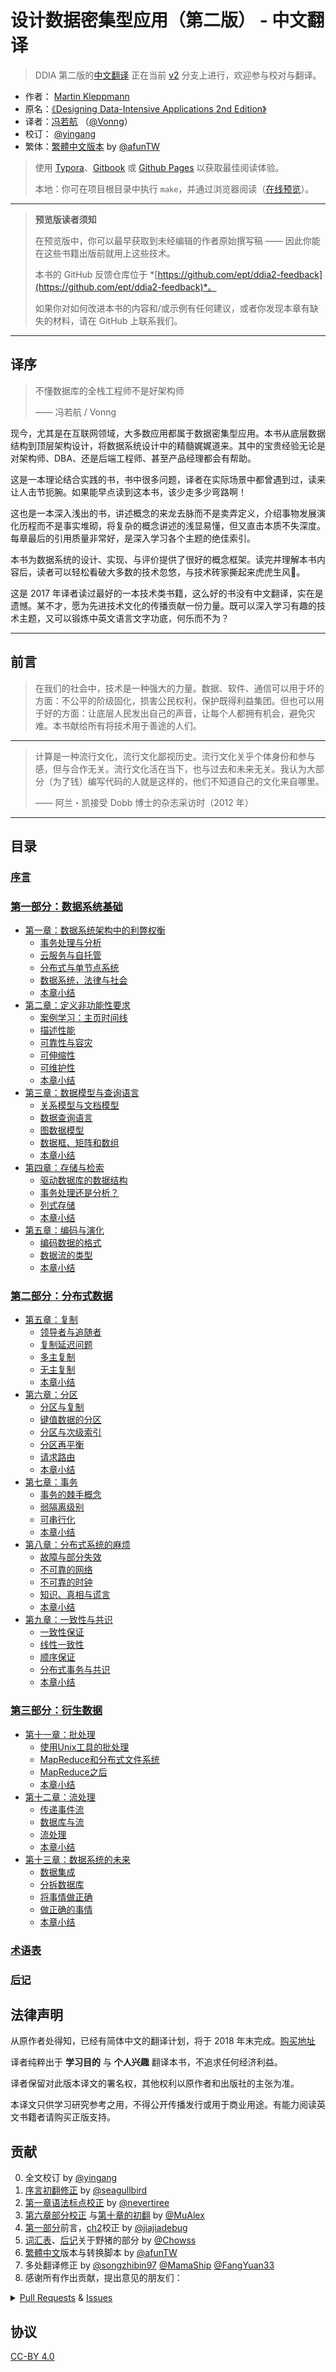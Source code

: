 # 设计数据密集型应用（第二版） - 中文翻译

> DDIA 第二版的[中文翻译](https://github.com/Vonng/ddia/issues/345) 正在当前 [v2](https://github.com/Vonng/ddia/tree/v2) 分支上进行，欢迎参与校对与翻译。

- 作者： [Martin Kleppmann](https://martin.kleppmann.com)
- 原名：[《Designing Data-Intensive Applications 2nd Edition》](https://learning.oreilly.com/library/view/designing-data-intensive-applications/9781098119058/ch01.html)
- 译者：[冯若航](https://vonng.com) （[@Vonng](https://vonng.com/en/)）
- 校订： [@yingang](https://github.com/yingang)
- 繁体：[繁體中文版本](zh-tw/README.md) by  [@afunTW](https://github.com/afunTW)

> 使用 [Typora](https://www.typora.io)、[Gitbook](https://vonng.gitbook.io/vonng/) 或 [Github Pages](https://vonng.github.io/ddia) 以获取最佳阅读体验。
>
> 本地：你可在项目根目录中执行 `make`，并通过浏览器阅读（[在线预览](http://ddia.vonng.com/#/)）。


--------

> **预览版读者须知**
>
> 在预览版中，你可以最早获取到未经编辑的作者原始撰写稿 —— 因此你能在这些书籍出版前就用上这些技术。
>
> 本书的 GitHub 反馈仓库位于 *[https://github.com/ept/ddia2-feedback](https://github.com/ept/ddia2-feedback)*。
>
> 如果你对如何改进本书的内容和/或示例有任何建议，或者你发现本章有缺失的材料，请在 GitHub 上联系我们。


--------

## 译序

> 不懂数据库的全栈工程师不是好架构师
>
> —— 冯若航 / Vonng

现今，尤其是在互联网领域，大多数应用都属于数据密集型应用。本书从底层数据结构到顶层架构设计，将数据系统设计中的精髓娓娓道来。其中的宝贵经验无论是对架构师、DBA、还是后端工程师、甚至产品经理都会有帮助。

这是一本理论结合实践的书，书中很多问题，译者在实际场景中都曾遇到过，读来让人击节扼腕。如果能早点读到这本书，该少走多少弯路啊！

这也是一本深入浅出的书，讲述概念的来龙去脉而不是卖弄定义，介绍事物发展演化历程而不是事实堆砌，将复杂的概念讲述的浅显易懂，但又直击本质不失深度。每章最后的引用质量非常好，是深入学习各个主题的绝佳索引。

本书为数据系统的设计、实现、与评价提供了很好的概念框架。读完并理解本书内容后，读者可以轻松看破大多数的技术忽悠，与技术砖家撕起来虎虎生风🤣。

这是 2017 年译者读过最好的一本技术类书籍，这么好的书没有中文翻译，实在是遗憾。某不才，愿为先进技术文化的传播贡献一份力量。既可以深入学习有趣的技术主题，又可以锻炼中英文语言文字功底，何乐而不为？


--------

## 前言

> 在我们的社会中，技术是一种强大的力量。数据、软件、通信可以用于坏的方面：不公平的阶级固化，损害公民权利，保护既得利益集团。但也可以用于好的方面：让底层人民发出自己的声音，让每个人都拥有机会，避免灾难。本书献给所有将技术用于善途的人们。

---------

> 计算是一种流行文化，流行文化鄙视历史。流行文化关乎个体身份和参与感，但与合作无关。流行文化活在当下，也与过去和未来无关。我认为大部分（为了钱）编写代码的人就是这样的，他们不知道自己的文化来自哪里。
>
>  —— 阿兰・凯接受 Dobb 博士的杂志采访时（2012 年）


--------

## 目录

### [序言](preface.md)

### [第一部分：数据系统基础](part-i.md)

* [第一章：数据系统架构中的利弊权衡](ch1.md)
  * [事务处理与分析](ch1.md#可靠性)
  * [云服务与自托管](ch1.md#云服务与自托管)
  * [分布式与单节点系统](ch1.md#分布式与单节点系统)
  * [数据系统，法律与社会](ch1.md#数据系统法律与社会)
  * [本章小结](ch1.md#本章小结) 
* [第二章：定义非功能性要求](ch2.md)
    * [案例学习：主页时间线](ch2.md#案例学习社交网络主页时间线)
    * [描述性能](ch2.md#描述性能)
    * [可靠性与容灾](ch2.md#可靠性与容灾)
    * [可伸缩性](ch2.md#可伸缩性)
    * [可维护性](ch2.md#可维护性)
    * [本章小结](ch2.md#本章小结)
* [第三章：数据模型与查询语言](ch3.md)
    * [关系模型与文档模型](ch3.md#关系模型与文档模型)
    * [数据查询语言](ch3.md#数据查询语言)
    * [图数据模型](ch3.md#图数据模型)
    * [数据框、矩阵和数组](ch3.md#数据框矩阵和数组)
    * [本章小结](ch3.md#本章小结)
* [第四章：存储与检索](ch4.md)
    * [驱动数据库的数据结构](ch4.md#驱动数据库的数据结构)
    * [事务处理还是分析？](ch4.md#事务处理还是分析？)
    * [列式存储](ch4.md#列式存储)
    * [本章小结](ch4.md#本章小结)
* [第五章：编码与演化](ch5.md)
    * [编码数据的格式](ch5.md#编码数据的格式)
    * [数据流的类型](ch5.md#数据流的类型)
    * [本章小结](ch5.md#本章小结)

### [第二部分：分布式数据](part-ii.md)

* [第五章：复制](ch6.md)
    * [领导者与追随者](ch6.md#领导者与追随者)
    * [复制延迟问题](ch6.md#复制延迟问题)
    * [多主复制](ch6.md#多主复制)
    * [无主复制](ch6.md#无主复制)
    * [本章小结](ch6.md#本章小结)
* [第六章：分区](ch7.md)
    * [分区与复制](ch7.md#分区与复制)
    * [键值数据的分区](ch7.md#键值数据的分区)
    * [分区与次级索引](ch7.md#分区与次级索引)
    * [分区再平衡](ch7.md#分区再平衡)
    * [请求路由](ch7.md#请求路由)
    * [本章小结](ch7.md#本章小结)
* [第七章：事务](ch8.md)
    * [事务的棘手概念](ch8.md#事务的棘手概念)
    * [弱隔离级别](ch8.md#弱隔离级别)
    * [可串行化](ch8.md#可串行化)
    * [本章小结](ch8.md#本章小结)
* [第八章：分布式系统的麻烦](ch9.md)
    * [故障与部分失效](ch9.md#故障与部分失效)
    * [不可靠的网络](ch9.md#不可靠的网络)
    * [不可靠的时钟](ch9.md#不可靠的时钟)
    * [知识、真相与谎言](ch9.md#知识、真相与谎言)
    * [本章小结](ch9.md#本章小结)
* [第九章：一致性与共识](ch10.md)
    * [一致性保证](ch10.md#一致性保证)
    * [线性一致性](ch10.md#线性一致性)
    * [顺序保证](ch10.md#顺序保证)
    * [分布式事务与共识](ch10.md#分布式事务与共识)
    * [本章小结](ch10.md#本章小结)

### [第三部分：衍生数据](part-iii.md)

* [第十一章：批处理](ch11.md)
    * [使用Unix工具的批处理](ch11.md#使用Unix工具的批处理)
    * [MapReduce和分布式文件系统](ch11.md#MapReduce和分布式文件系统)
    * [MapReduce之后](ch11.md#MapReduce之后)
    * [本章小结](ch11.md#本章小结)
* [第十二章：流处理](ch12.md)
    * [传递事件流](ch12.md#传递事件流)
    * [数据库与流](ch12.md#数据库与流)
    * [流处理](ch12.md#流处理)
    * [本章小结](ch12.md#本章小结)
* [第十三章：数据系统的未来](ch13.md)
    * [数据集成](ch13.md#数据集成)
    * [分拆数据库](ch13.md#分拆数据库)
    * [将事情做正确](ch13.md#将事情做正确)
    * [做正确的事情](ch13.md#做正确的事情)
    * [本章小结](ch13.md#本章小结)

### [术语表](glossary.md)

### [后记](colophon.md)


## 法律声明

从原作者处得知，已经有简体中文的翻译计划，将于 2018 年末完成。[购买地址](https://search.jd.com/Search?keyword=设计数据密集型应用)

译者纯粹出于 **学习目的** 与 **个人兴趣** 翻译本书，不追求任何经济利益。

译者保留对此版本译文的署名权，其他权利以原作者和出版社的主张为准。

本译文只供学习研究参考之用，不得公开传播发行或用于商业用途。有能力阅读英文书籍者请购买正版支持。

## 贡献

0. 全文校订 by [@yingang](https://github.com/Vonng/ddia/commits?author=yingang)
1. [序言初翻修正](https://github.com/Vonng/ddia/commit/afb5edab55c62ed23474149f229677e3b42dfc2c) by [@seagullbird](https://github.com/Vonng/ddia/commits?author=seagullbird)
2. [第一章语法标点校正](https://github.com/Vonng/ddia/commit/973b12cd8f8fcdf4852f1eb1649ddd9d187e3644) by [@nevertiree](https://github.com/Vonng/ddia/commits?author=nevertiree)
3. [第六章部分校正](https://github.com/Vonng/ddia/commit/d4eb0852c0ec1e93c8aacc496c80b915bb1e6d48) 与[第十章的初翻](https://github.com/Vonng/ddia/commit/9de8dbd1bfe6fbb03b3bf6c1a1aa2291aed2490e) by [@MuAlex](https://github.com/Vonng/ddia/commits?author=MuAlex) 
4. [第一部分](part-i.md)前言，[ch2](ch3.md)校正 by [@jiajiadebug](https://github.com/Vonng/ddia/commits?author=jiajiadebug)
5. [词汇表](glossary.md)、[后记](colophon.md)关于野猪的部分 by [@Chowss](https://github.com/Vonng/ddia/commits?author=Chowss)
6. [繁體中文](https://github.com/Vonng/ddia/pulls)版本与转换脚本 by [@afunTW](https://github.com/afunTW)
7. 多处翻译修正 by [@songzhibin97](https://github.com/Vonng/ddia/commits?author=songzhibin97) [@MamaShip](https://github.com/Vonng/ddia/commits?author=MamaShip) [@FangYuan33](https://github.com/Vonng/ddia/commits?author=FangYuan33)
8. 感谢所有作出贡献，提出意见的朋友们：

<details>
<summary><a href="https://github.com/Vonng/ddia/pulls">Pull Requests</a> & <a href="https://github.com/Vonng/ddia/issues">Issues</a></summary>

| ISSUE & Pull Requests                           | USER                                                       | Title                                                          |
|-------------------------------------------------|------------------------------------------------------------|----------------------------------------------------------------|
| [343](https://github.com/Vonng/ddia/pull/343)   | [@kehao-chen](https://github.com/kehao-chen)               | ch10: 优化一处翻译                                                   |
| [341](https://github.com/Vonng/ddia/pull/341)   | [@YKIsTheBest](https://github.com/YKIsTheBest)             | ch3: 优化两处翻译                                                    |
| [340](https://github.com/Vonng/ddia/pull/340)   | [@YKIsTheBest](https://github.com/YKIsTheBest)             | ch2: 优化多处翻译                                                    |
| [338](https://github.com/Vonng/ddia/pull/338)   | [@YKIsTheBest](https://github.com/YKIsTheBest)             | ch1: 优化一处翻译                                                    |
| [335](https://github.com/Vonng/ddia/pull/335)   | [@kimi0230](https://github.com/kimi0230)                   | 修正一处繁体中文错误                                                     |
| [334](https://github.com/Vonng/ddia/pull/334)   | [@soulrrrrr](https://github.com/soulrrrrr)                 | ch2: 修正一处繁体中文错误                                                |
| [332](https://github.com/Vonng/ddia/pull/332)   | [@justlorain](https://github.com/justlorain)               | ch5: 修正一处翻译错误                                                  |
| [331](https://github.com/Vonng/ddia/pull/331)   | [@Lyianu](https://github.com/Lyianu)                       | ch9: 更正几处拼写错误                                                  |
| [330](https://github.com/Vonng/ddia/pull/330)   | [@Lyianu](https://github.com/Lyianu)                       | ch7: 优化一处翻译                                                    |
| [329](https://github.com/Vonng/ddia/issues/329) | [@Lyianu](https://github.com/Lyianu)                       | ch6: 指出一处翻译错误                                                  |
| [328](https://github.com/Vonng/ddia/pull/328)   | [@justlorain](https://github.com/justlorain)               | ch4: 更正一处翻译遗漏                                                  |
| [326](https://github.com/Vonng/ddia/pull/326)   | [@liangGTY](https://github.com/liangGTY)                   | ch1: 优化一处翻译                                                    |
| [323](https://github.com/Vonng/ddia/pull/323)   | [@marvin263](https://github.com/marvin263)                 | ch5: 优化一处翻译                                                    |
| [322](https://github.com/Vonng/ddia/pull/322)   | [@marvin263](https://github.com/marvin263)                 | ch8: 优化一处翻译                                                    |
| [304](https://github.com/Vonng/ddia/pull/304)   | [@spike014](https://github.com/spike014)                   | ch11: 优化一处翻译                                                   |
| [298](https://github.com/Vonng/ddia/pull/298)   | [@Makonike](https://github.com/Makonike)                   | ch11&12: 修正两处错误                                                |
| [284](https://github.com/Vonng/ddia/pull/284)   | [@WAangzE](https://github.com/WAangzE)                     | ch4: 更正一处列表错误                                                  |
| [283](https://github.com/Vonng/ddia/pull/283)   | [@WAangzE](https://github.com/WAangzE)                     | ch3: 更正一处错别字                                                   |
| [282](https://github.com/Vonng/ddia/pull/282)   | [@WAangzE](https://github.com/WAangzE)                     | ch2: 更正一处公式问题                                                  |
| [281](https://github.com/Vonng/ddia/pull/281)   | [@lyuxi99](https://github.com/lyuxi99)                     | 更正多处内部链接错误                                                     |
| [280](https://github.com/Vonng/ddia/pull/280)   | [@lyuxi99](https://github.com/lyuxi99)                     | ch9: 更正内部链接错误                                                  |
| [279](https://github.com/Vonng/ddia/issues/279) | [@codexvn](https://github.com/codexvn)                     | ch9: 指出公式在 GitHub Pages 显示的问题                                  |
| [278](https://github.com/Vonng/ddia/pull/278)   | [@LJlkdskdjflsa](https://github.com/LJlkdskdjflsa)         | 发现了繁体中文版本中的错误翻译                                                |
| [275](https://github.com/Vonng/ddia/pull/275)   | [@117503445](https://github.com/117503445)                 | 更正 LICENSE 链接                                                  |
| [274](https://github.com/Vonng/ddia/pull/274)   | [@uncle-lv](https://github.com/uncle-lv)                   | ch7: 修正错别字                                                     |
| [273](https://github.com/Vonng/ddia/pull/273)   | [@Sdot-Python](https://github.com/Sdot-Python)             | ch7: 统一了 write skew 的翻译                                        |
| [271](https://github.com/Vonng/ddia/pull/271)   | [@Makonike](https://github.com/Makonike)                   | ch6: 统一了 rebalancing 的翻译                                       |
| [270](https://github.com/Vonng/ddia/pull/270)   | [@Ynjxsjmh](https://github.com/Ynjxsjmh)                   | ch7: 修正不一致的翻译                                                  |
| [263](https://github.com/Vonng/ddia/pull/263)   | [@zydmayday](https://github.com/zydmayday)                 | ch5: 修正译文中的重复单词                                                |
| [260](https://github.com/Vonng/ddia/pull/260)   | [@haifeiWu](https://github.com/haifeiWu)                   | ch4: 修正部分不准确的翻译                                                |
| [258](https://github.com/Vonng/ddia/pull/258)   | [@bestgrc](https://github.com/bestgrc)                     | ch3: 修正一处翻译错误                                                  |
| [257](https://github.com/Vonng/ddia/pull/257)   | [@UnderSam](https://github.com/UnderSam)                   | ch8: 修正一处拼写错误                                                  |
| [256](https://github.com/Vonng/ddia/pull/256)   | [@AlphaWang](https://github.com/AlphaWang)                 | ch7: 修正“可串行化”相关内容的多处翻译不当                                       |
| [255](https://github.com/Vonng/ddia/pull/255)   | [@AlphaWang](https://github.com/AlphaWang)                 | ch7: 修正“可重复读”相关内容的多处翻译不当                                       |
| [253](https://github.com/Vonng/ddia/pull/253)   | [@AlphaWang](https://github.com/AlphaWang)                 | ch7: 修正“读已提交”相关内容的多处翻译不当                                       |
| [246](https://github.com/Vonng/ddia/pull/246)   | [@derekwu0101](https://github.com/derekwu0101)             | ch3: 修正繁体中文的转译错误                                               |
| [245](https://github.com/Vonng/ddia/pull/245)   | [@skyran1278](https://github.com/skyran1278)               | ch12: 修正繁体中文的转译错误                                              |
| [244](https://github.com/Vonng/ddia/pull/244)   | [@Axlgrep](https://github.com/Axlgrep)                     | ch9: 修正不通顺的翻译                                                  |
| [242](https://github.com/Vonng/ddia/pull/242)   | [@lynkeib](https://github.com/lynkeib)                     | ch9: 修正不通顺的翻译                                                  |
| [241](https://github.com/Vonng/ddia/pull/241)   | [@lynkeib](https://github.com/lynkeib)                     | ch8: 修正不正确的公式格式                                                |
| [240](https://github.com/Vonng/ddia/pull/240)   | [@8da2k](https://github.com/8da2k)                         | ch9: 修正不通顺的翻译                                                  |
| [239](https://github.com/Vonng/ddia/pull/239)   | [@BeBraveBeCurious](https://github.com/BeBraveBeCurious)   | ch7: 修正不一致的翻译                                                  |
| [237](https://github.com/Vonng/ddia/pull/237)   | [@zhangnew](https://github.com/zhangnew)                   | ch3: 修正错误的图片链接                                                 |
| [229](https://github.com/Vonng/ddia/pull/229)   | [@lis186](https://github.com/lis186)                       | 指出繁体中文的转译错误：复杂                                                 |
| [226](https://github.com/Vonng/ddia/pull/226)   | [@chroming](https://github.com/chroming)                   | ch1: 修正导航栏中的章节名称                                               |
| [220](https://github.com/Vonng/ddia/pull/220)   | [@skyran1278](https://github.com/skyran1278)               | ch9: 修正线性一致的繁体中文翻译                                             |
| [194](https://github.com/Vonng/ddia/pull/194)   | [@BeBraveBeCurious](https://github.com/BeBraveBeCurious)   | ch4: 修正错误的翻译                                                   |
| [193](https://github.com/Vonng/ddia/pull/193)   | [@BeBraveBeCurious](https://github.com/BeBraveBeCurious)   | ch4: 优化译文                                                      |
| [192](https://github.com/Vonng/ddia/pull/192)   | [@BeBraveBeCurious](https://github.com/BeBraveBeCurious)   | ch4: 修正不一致和不通顺的翻译                                              |
| [190](https://github.com/Vonng/ddia/pull/190)   | [@Pcrab](https://github.com/Pcrab)                         | ch1: 修正不准确的翻译                                                  |
| [187](https://github.com/Vonng/ddia/pull/187)   | [@narojay](https://github.com/narojay)                     | ch9: 修正生硬的翻译                                                   |
| [186](https://github.com/Vonng/ddia/pull/186)   | [@narojay](https://github.com/narojay)                     | ch8: 修正错别字                                                     |
| [185](https://github.com/Vonng/ddia/issues/185) | [@8da2k](https://github.com/8da2k)                         | 指出小标题跳转的问题                                                     |
| [184](https://github.com/Vonng/ddia/pull/184)   | [@DavidZhiXing](https://github.com/DavidZhiXing)           | ch10: 修正失效的网址                                                  |
| [183](https://github.com/Vonng/ddia/pull/183)   | [@OneSizeFitsQuorum](https://github.com/OneSizeFitsQuorum) | ch8: 修正错别字                                                     |
| [182](https://github.com/Vonng/ddia/issues/182) | [@lroolle](https://github.com/lroolle)                     | 建议docsify的主题风格                                                 |
| [181](https://github.com/Vonng/ddia/pull/181)   | [@YunfengGao](https://github.com/YunfengGao)               | ch2: 修正翻译错误                                                    |
| [180](https://github.com/Vonng/ddia/pull/180)   | [@skyran1278](https://github.com/skyran1278)               | ch3: 指出繁体中文的转译错误                                               |
| [177](https://github.com/Vonng/ddia/pull/177)   | [@exzhawk](https://github.com/exzhawk)                     | 支持 Github Pages 里的公式显示                                         |
| [176](https://github.com/Vonng/ddia/pull/176)   | [@haifeiWu](https://github.com/haifeiWu)                   | ch2: 语义网相关翻译更正                                                 |
| [175](https://github.com/Vonng/ddia/pull/175)   | [@cwr31](https://github.com/cwr31)                         | ch7: 不变式相关翻译更正                                                 |
| [174](https://github.com/Vonng/ddia/pull/174)   | [@BeBraveBeCurious](https://github.com/BeBraveBeCurious)   | README & preface: 更正不正确的中文用词和标点符号                              |
| [173](https://github.com/Vonng/ddia/pull/173)   | [@ZvanYang](https://github.com/ZvanYang)                   | ch12: 修正不完整的翻译                                                 |
| [171](https://github.com/Vonng/ddia/pull/171)   | [@ZvanYang](https://github.com/ZvanYang)                   | ch12: 修正重复的译文                                                  |
| [169](https://github.com/Vonng/ddia/pull/169)   | [@ZvanYang](https://github.com/ZvanYang)                   | ch12: 更正不太通顺的翻译                                                |
| [166](https://github.com/Vonng/ddia/pull/166)   | [@bp4m4h94](https://github.com/bp4m4h94)                   | ch1: 发现错误的文献索引                                                 |
| [164](https://github.com/Vonng/ddia/pull/164)   | [@DragonDriver](https://github.com/DragonDriver)           | preface: 更正错误的标点符号                                             |
| [163](https://github.com/Vonng/ddia/pull/163)   | [@llmmddCoder](https://github.com/llmmddCoder)             | ch1: 更正错误字                                                     |
| [160](https://github.com/Vonng/ddia/pull/160)   | [@Zhayhp](https://github.com/Zhayhp)                       | ch2: 建议将 network model 翻译为网状模型                                 |
| [159](https://github.com/Vonng/ddia/pull/159)   | [@1ess](https://github.com/1ess)                           | ch4: 更正错误字                                                     |
| [157](https://github.com/Vonng/ddia/pull/157)   | [@ZvanYang](https://github.com/ZvanYang)                   | ch7: 更正不太通顺的翻译                                                 |
| [155](https://github.com/Vonng/ddia/pull/155)   | [@ZvanYang](https://github.com/ZvanYang)                   | ch7: 更正不太通顺的翻译                                                 |
| [153](https://github.com/Vonng/ddia/pull/153)   | [@DavidZhiXing](https://github.com/DavidZhiXing)           | ch9: 修正缩略图的错别字                                                 |
| [152](https://github.com/Vonng/ddia/pull/152)   | [@ZvanYang](https://github.com/ZvanYang)                   | ch7: 除重->去重                                                    |
| [151](https://github.com/Vonng/ddia/pull/151)   | [@ZvanYang](https://github.com/ZvanYang)                   | ch5: 修订sibling相关的翻译                                            |
| [147](https://github.com/Vonng/ddia/pull/147)   | [@ZvanYang](https://github.com/ZvanYang)                   | ch5: 更正一处不准确的翻译                                                |
| [145](https://github.com/Vonng/ddia/pull/145)   | [@Hookey](https://github.com/Hookey)                       | 识别了当前简繁转译过程中处理不当的地方，暂通过转换脚本规避                                  |
| [144](https://github.com/Vonng/ddia/issues/144) | [@secret4233](https://github.com/secret4233)               | ch7: 不翻译`next-key locking`                                     |
| [143](https://github.com/Vonng/ddia/issues/143) | [@imcheney](https://github.com/imcheney)                   | ch3: 更新残留的机翻段落                                                 |
| [142](https://github.com/Vonng/ddia/issues/142) | [@XIJINIAN](https://github.com/XIJINIAN)                   | 建议去除段首的制表符                                                     |
| [141](https://github.com/Vonng/ddia/issues/141) | [@Flyraty](https://github.com/Flyraty)                     | ch5: 发现一处错误格式的章节引用                                             |
| [140](https://github.com/Vonng/ddia/pull/140)   | [@Bowser1704](https://github.com/Bowser1704)               | ch5: 修正章节Summary中多处不通顺的翻译                                      |
| [139](https://github.com/Vonng/ddia/pull/139)   | [@Bowser1704](https://github.com/Bowser1704)               | ch2&ch3: 修正多处不通顺的或错误的翻译                                        |
| [137](https://github.com/Vonng/ddia/pull/137)   | [@fuxuemingzhu](https://github.com/fuxuemingzhu)           | ch5&ch6: 优化多处不通顺的或错误的翻译                                        |
| [134](https://github.com/Vonng/ddia/pull/134)   | [@fuxuemingzhu](https://github.com/fuxuemingzhu)           | ch4: 优化多处不通顺的或错误的翻译                                            |
| [133](https://github.com/Vonng/ddia/pull/133)   | [@fuxuemingzhu](https://github.com/fuxuemingzhu)           | ch3: 优化多处错误的或不通顺的翻译                                            |
| [132](https://github.com/Vonng/ddia/pull/132)   | [@fuxuemingzhu](https://github.com/fuxuemingzhu)           | ch3: 优化一处容易产生歧义的翻译                                             |
| [131](https://github.com/Vonng/ddia/pull/131)   | [@rwwg4](https://github.com/rwwg4)                         | ch6: 修正两处错误的翻译                                                 |
| [129](https://github.com/Vonng/ddia/pull/129)   | [@anaer](https://github.com/anaer)                         | ch4: 修正两处强调文本和四处代码变量名称                                         |
| [128](https://github.com/Vonng/ddia/pull/128)   | [@meilin96](https://github.com/meilin96)                   | ch5: 修正一处错误的引用                                                 |
| [126](https://github.com/Vonng/ddia/pull/126)   | [@cwr31](https://github.com/cwr31)                         | ch10: 修正一处错误的翻译（功能 -> 函数）                                      |
| [125](https://github.com/Vonng/ddia/pull/125)   | [@dch1228](https://github.com/dch1228)                     | ch2: 优化 how best 的翻译（如何以最佳方式）                                  |
| [123](https://github.com/Vonng/ddia/pull/123)   | [@yingang](https://github.com/yingang)                     | translation updates (chapter 9, TOC in readme, glossary, etc.) |
| [121](https://github.com/Vonng/ddia/pull/121)   | [@yingang](https://github.com/yingang)                     | translation updates (chapter 5 to chapter 8)                   |
| [120](https://github.com/Vonng/ddia/pull/120)   | [@jiong-han](https://github.com/jiong-han)                 | Typo fix: 呲之以鼻 -> 嗤之以鼻                                         |
| [119](https://github.com/Vonng/ddia/pull/119)   | [@cclauss](https://github.com/cclauss)                     | Streamline file operations in convert()                        |
| [118](https://github.com/Vonng/ddia/pull/118)   | [@yingang](https://github.com/yingang)                     | translation updates (chapter 2 to chapter 4)                   |
| [117](https://github.com/Vonng/ddia/pull/117)   | [@feeeei](https://github.com/feeeei)                       | 统一每章的标题格式                                                      |
| [115](https://github.com/Vonng/ddia/pull/115)   | [@NageNalock](https://github.com/NageNalock)               | 第七章病句修改: 重复词语                                                  |
| [114](https://github.com/Vonng/ddia/pull/114)   | [@Sunt-ing](https://github.com/Sunt-ing)                   | Update README.md: correct the book name                        |
| [113](https://github.com/Vonng/ddia/pull/113)   | [@lpxxn](https://github.com/lpxxn)                         | 修改语句                                                           |
| [112](https://github.com/Vonng/ddia/pull/112)   | [@ibyte2011](https://github.com/ibyte2011)                 | Update ch10.md                                                 |
| [110](https://github.com/Vonng/ddia/pull/110)   | [@lpxxn](https://github.com/lpxxn)                         | 读已写入数据                                                         |
| [107](https://github.com/Vonng/ddia/pull/107)   | [@abbychau](https://github.com/abbychau)                   | 單調鐘和好死还是赖活着                                                    |
| [106](https://github.com/Vonng/ddia/pull/106)   | [@enochii](https://github.com/enochii)                     | typo in ch2: fix braces typo                                   |
| [105](https://github.com/Vonng/ddia/pull/105)   | [@LiminCode](https://github.com/LiminCode)                 | Chronicle translation error                                    |
| [104](https://github.com/Vonng/ddia/pull/104)   | [@Sunt-ing](https://github.com/Sunt-ing)                   | several advice for better translation                          |
| [103](https://github.com/Vonng/ddia/pull/103)   | [@Sunt-ing](https://github.com/Sunt-ing)                   | typo in ch4: should be 完成 rather than 完全                       |
| [102](https://github.com/Vonng/ddia/pull/102)   | [@Sunt-ing](https://github.com/Sunt-ing)                   | ch4: better-translation: 扼杀 → 破坏                               |
| [101](https://github.com/Vonng/ddia/pull/101)   | [@Sunt-ing](https://github.com/Sunt-ing)                   | typo in Ch4: should be "改变" rathr than "盖面"                    |
| [100](https://github.com/Vonng/ddia/pull/100)   | [@LiminCode](https://github.com/LiminCode)                 | fix missing translation                                        |
| [99 ](https://github.com/Vonng/ddia/pull/99)    | [@mrdrivingduck](https://github.com/mrdrivingduck)         | ch6: fix the word rebalancing                                  |
| [98 ](https://github.com/Vonng/ddia/pull/98)    | [@jacklightChen](https://github.com/jacklightChen)         | fix ch8.md: fix wrong references                               |
| [97 ](https://github.com/Vonng/ddia/pull/97)    | [@jenac](https://github.com/jenac)                         | 96                                                             |
| [96 ](https://github.com/Vonng/ddia/pull/96)    | [@PragmaTwice](https://github.com/PragmaTwice)             | ch2: fix typo about 'may or may not be'                        |
| [95 ](https://github.com/Vonng/ddia/pull/95)    | [@EvanMu96](https://github.com/EvanMu96)                   | fix translation of "the battle cry" in ch5                     |
| [94 ](https://github.com/Vonng/ddia/pull/94)    | [@kemingy](https://github.com/kemingy)                     | ch6: fix markdown and punctuations                             |
| [93 ](https://github.com/Vonng/ddia/pull/93)    | [@kemingy](https://github.com/kemingy)                     | ch5: fix markdown and some typos                               |
| [92 ](https://github.com/Vonng/ddia/pull/92)    | [@Gilbert1024](https://github.com/Gilbert1024)             | Merge pull request #1 from Vonng/master                        |
| [88 ](https://github.com/Vonng/ddia/pull/88)    | [@kemingy](https://github.com/kemingy)                     | fix typo for ch1, ch2, ch3, ch4                                |
| [87 ](https://github.com/Vonng/ddia/pull/87)    | [@wynn5a](https://github.com/wynn5a)                       | Update ch4.md                                                  |
| [86 ](https://github.com/Vonng/ddia/pull/86)    | [@northmorn](https://github.com/northmorn)                 | Update ch2.md                                                  |
| [85 ](https://github.com/Vonng/ddia/pull/85)    | [@sunbuhui](https://github.com/sunbuhui)                   | fix ch3.md: fix ch2 ambiguous translation                      |
| [84 ](https://github.com/Vonng/ddia/pull/84)    | [@ganler](https://github.com/ganler)                       | Fix translation: use up                                        |
| [83 ](https://github.com/Vonng/ddia/pull/83)    | [@afunTW](https://github.com/afunTW)                       | Using OpenCC to convert from zh-cn to zh-tw                    |
| [82 ](https://github.com/Vonng/ddia/pull/82)    | [@kangni](https://github.com/kangni)                       | fix gitbook url                                                |
| [78 ](https://github.com/Vonng/ddia/pull/78)    | [@hanyu2](https://github.com/hanyu2)                       | Fix unappropriated translation                                 |
| [77 ](https://github.com/Vonng/ddia/pull/77)    | [@Ozarklake](https://github.com/Ozarklake)                 | fix typo                                                       |
| [75 ](https://github.com/Vonng/ddia/pull/75)    | [@2997ms](https://github.com/2997ms)                       | Fix typo                                                       |
| [74 ](https://github.com/Vonng/ddia/pull/74)    | [@2997ms](https://github.com/2997ms)                       | Update ch10.md                                                 |
| [70 ](https://github.com/Vonng/ddia/pull/70)    | [@2997ms](https://github.com/2997ms)                       | Update ch8.md                                                  |
| [67 ](https://github.com/Vonng/ddia/pull/67)    | [@jiajiadebug](https://github.com/jiajiadebug)             | fix issues in ch2 - ch9 and glossary                           |
| [66 ](https://github.com/Vonng/ddia/pull/66)    | [@blindpirate](https://github.com/blindpirate)             | Fix typo                                                       |
| [63 ](https://github.com/Vonng/ddia/pull/63)    | [@haifeiWu](https://github.com/haifeiWu)                   | Update ch11.md                                                 |
| [62 ](https://github.com/Vonng/ddia/pull/62)    | [@ych](https://github.com/ych)                             | fix ch2.md typesetting problem                                 |
| [61 ](https://github.com/Vonng/ddia/pull/61)    | [@xianlaioy](https://github.com/xianlaioy)                 | docs:钟-->种，去掉ou                                                |
| [60 ](https://github.com/Vonng/ddia/pull/60)    | [@Zombo1296](https://github.com/Zombo1296)                 | 否则 -> 或者                                                       |
| [59 ](https://github.com/Vonng/ddia/pull/59)    | [@AlexanderMisel](https://github.com/AlexanderMisel)       | 呼叫->调用，显着->显著                                                  |
| [58 ](https://github.com/Vonng/ddia/pull/58)    | [@ibyte2011](https://github.com/ibyte2011)                 | Update ch9.md                                                  |
| [55 ](https://github.com/Vonng/ddia/pull/55)    | [@saintube](https://github.com/saintube)                   | ch8: 修改链接错误                                                    |
| [54 ](https://github.com/Vonng/ddia/pull/54)    | [@Panmax](https://github.com/Panmax)                       | Update ch3.md                                                  |
| [53 ](https://github.com/Vonng/ddia/pull/53)    | [@ibyte2011](https://github.com/ibyte2011)                 | Update ch10.md                                                 |
| [52 ](https://github.com/Vonng/ddia/pull/52)    | [@hecenjie](https://github.com/hecenjie)                   | Update ch2.md                                                  |
| [51 ](https://github.com/Vonng/ddia/pull/51)    | [@latavin243](https://github.com/latavin243)               | fix 修正ch3 ch4几处翻译                                              |
| [50 ](https://github.com/Vonng/ddia/pull/50)    | [@AlexZFX](https://github.com/AlexZFX)                     | 几个疏漏和格式错误                                                      |
| [49 ](https://github.com/Vonng/ddia/pull/49)    | [@haifeiWu](https://github.com/haifeiWu)                   | Update ch2.md                                                  |
| [48 ](https://github.com/Vonng/ddia/pull/48)    | [@scaugrated](https://github.com/scaugrated)               | fix typo                                                       |
| [47 ](https://github.com/Vonng/ddia/pull/47)    | [@lzwill](https://github.com/lzwill)                       | Fixed typos in ch2                                             |
| [45 ](https://github.com/Vonng/ddia/pull/45)    | [@zenuo](https://github.com/zenuo)                         | 删除一个多余的右括号                                                     |
| [44 ](https://github.com/Vonng/ddia/pull/44)    | [@akxxsb](https://github.com/akxxsb)                       | 修正第七章底部链接错误                                                    |
| [43 ](https://github.com/Vonng/ddia/pull/43)    | [@baijinping](https://github.com/baijinping)               | "更假简单"->"更加简单"                                                 |
| [42 ](https://github.com/Vonng/ddia/pull/42)    | [@tisonkun](https://github.com/tisonkun)                   | 修复 ch1 中的无序列表格式                                                |
| [38 ](https://github.com/Vonng/ddia/pull/38)    | [@renjie-c](https://github.com/renjie-c)                   | 纠正多处的翻译小错误                                                     |
| [37 ](https://github.com/Vonng/ddia/pull/37)    | [@tankilo](https://github.com/tankilo)                     | fix translation mistakes in ch5.md                             |
| [36 ](https://github.com/Vonng/ddia/pull/36)    | [@wwek](https://github.com/wwek)                           | 1.修复多个链接错误 2.名词优化修订 3.错误修订                                     |
| [35 ](https://github.com/Vonng/ddia/pull/35)    | [@wwek](https://github.com/wwek)                           | fix ch8.md  to ch9.md  link error                              |
| [34 ](https://github.com/Vonng/ddia/pull/34)    | [@wwek](https://github.com/wwek)                           | Merge pull request #1 from Vonng/master                        |
| [33 ](https://github.com/Vonng/ddia/pull/33)    | [@wwek](https://github.com/wwek)                           | fix part-ii.md link error                                      |
| [32 ](https://github.com/Vonng/ddia/pull/32)    | [@JCYoky](https://github.com/JCYoky)                       | Update ch3.md                                                  |
| [31 ](https://github.com/Vonng/ddia/pull/31)    | [@elsonLee](https://github.com/elsonLee)                   | Update ch8.md                                                  |
| [26 ](https://github.com/Vonng/ddia/pull/26)    | [@yjhmelody](https://github.com/yjhmelody)                 | 修复一些明显错误                                                       |
| [25 ](https://github.com/Vonng/ddia/pull/25)    | [@lqbilbo](https://github.com/lqbilbo)                     | 修复链接错误                                                         |
| [24 ](https://github.com/Vonng/ddia/pull/24)    | [@artiship](https://github.com/artiship)                   | 修改词语顺序                                                         |
| [23 ](https://github.com/Vonng/ddia/pull/23)    | [@artiship](https://github.com/artiship)                   | 修正错别字                                                          |
| [22 ](https://github.com/Vonng/ddia/pull/22)    | [@artiship](https://github.com/artiship)                   | 纠正翻译错误                                                         |
| [21 ](https://github.com/Vonng/ddia/pull/21)    | [@zhtisi](https://github.com/zhtisi)                       | 修正目录和本章标题不符的情况                                                 |
| [20 ](https://github.com/Vonng/ddia/pull/20)    | [@rentiansheng](https://github.com/rentiansheng)           | Update ch8.md                                                  |
| [19 ](https://github.com/Vonng/ddia/pull/19)    | [@LHRchina](https://github.com/LHRchina)                   | 修复语句小bug                                                       |
| [16 ](https://github.com/Vonng/ddia/pull/16)    | [@MuAlex](https://github.com/MuAlex)                       | Master                                                         |
| [15 ](https://github.com/Vonng/ddia/pull/15)    | [@cg-zhou](https://github.com/cg-zhou)                     | Update translation progress                                    |
| [14 ](https://github.com/Vonng/ddia/pull/14)    | [@cg-zhou](https://github.com/cg-zhou)                     | Translate glossary                                             |
| [13 ](https://github.com/Vonng/ddia/pull/13)    | [@cg-zhou](https://github.com/cg-zhou)                     | 详细修改了后记中和印度野猪相关的描述                                             |
| [12 ](https://github.com/Vonng/ddia/pull/12)    | [@ibyte2011](https://github.com/ibyte2011)                 | 修改了部分翻译                                                        |
| [11 ](https://github.com/Vonng/ddia/pull/11)    | [@jiajiadebug](https://github.com/jiajiadebug)             | ch2 100%                                                       |
| [10 ](https://github.com/Vonng/ddia/pull/10)    | [@jiajiadebug](https://github.com/jiajiadebug)             | ch2 20%                                                        |
| [9  ](https://github.com/Vonng/ddia/pull/9)     | [@jiajiadebug](https://github.com/jiajiadebug)             | Preface, ch1, part-i translation minor fixes                   |
| [7  ](https://github.com/Vonng/ddia/pull/7)     | [@MuAlex](https://github.com/MuAlex)                       | Ch6 translation pull request                                   |
| [6  ](https://github.com/Vonng/ddia/pull/6)     | [@MuAlex](https://github.com/MuAlex)                       | Ch6 change version1                                            |
| [5  ](https://github.com/Vonng/ddia/pull/5)     | [@nevertiree](https://github.com/nevertiree)               | Chapter 01语法微调                                                 |
| [2  ](https://github.com/Vonng/ddia/pull/2)     | [@seagullbird](https://github.com/seagullbird)             | 序言初翻                                                           |
</details>


## 协议

[CC-BY 4.0](https://github.com/Vonng/ddia/blob/master/LICENSE)
